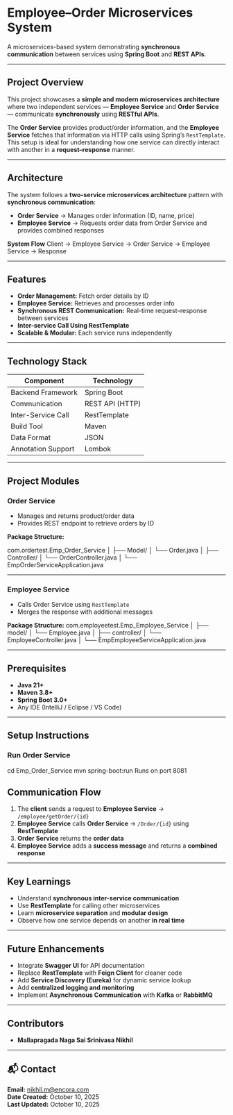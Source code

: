 #  Employee–Order Microservices System  
A microservices-based system demonstrating **synchronous communication** between services using **Spring Boot** and **REST APIs**.

---

##  Project Overview  
This project showcases a **simple and modern microservices architecture** where two independent services — **Employee Service** and **Order Service** — communicate **synchronously** using **RESTful APIs**.  

The **Order Service** provides product/order information, and the **Employee Service** fetches that information via HTTP calls using Spring’s `RestTemplate`.  
This setup is ideal for understanding how one service can directly interact with another in a **request–response** manner.

---

##  Architecture  

The system follows a **two-service microservices architecture** pattern with **synchronous communication**:

- **Order Service** → Manages order information (ID, name, price)  
- **Employee Service** → Requests order data from Order Service and provides combined responses  

 **System Flow**
Client → Employee Service → Order Service → Employee Service → Response

---

##  Features  

-  **Order Management:** Fetch order details by ID  
-  **Employee Service:** Retrieves and processes order info  
-  **Synchronous REST Communication:** Real-time request–response between services  
-  **Inter-service Call Using RestTemplate**  
-  **Scalable & Modular:** Each service runs independently  

---

##  Technology Stack  

| Component | Technology |
|------------|-------------|
|  Backend Framework | Spring Boot |
|  Communication | REST API (HTTP) |
|  Inter-Service Call | RestTemplate |
|  Build Tool | Maven |
|  Data Format | JSON |
|  Annotation Support | Lombok |

---

##  Project Modules  

###  **Order Service**
- Manages and returns product/order data  
- Provides REST endpoint to retrieve orders by ID  

**Package Structure:**

com.ordertest.Emp_Order_Service
│
├── Model/
│ └── Order.java
│
├── Controller/
│ └── OrderController.java
│
└── EmpOrderServiceApplication.java


---

###  **Employee Service**
- Calls Order Service using `RestTemplate`  
- Merges the response with additional messages  

**Package Structure:**
com.employeetest.Emp_Employee_Service
│
├── model/
│ └── Employee.java
│
├── controller/
│ └── EmployeeController.java
│
└── EmpEmployeeServiceApplication.java


---

##  Prerequisites  

- **Java 21+**  
- **Maven 3.8+**  
- **Spring Boot 3.0+**  
- Any IDE (IntelliJ / Eclipse / VS Code)  

---

##  Setup Instructions  

###  Run **Order Service**

cd Emp_Order_Service
mvn spring-boot:run
Runs on port 8081

##  Communication Flow

1. The **client** sends a request to **Employee Service** → `/employee/getOrder/{id}`
2. **Employee Service** calls **Order Service** → `/Order/{id}` using **RestTemplate**
3. **Order Service** returns the **order data**
4. **Employee Service** adds a **success message** and returns a **combined response**

---

##  Key Learnings

- Understand **synchronous inter-service communication**
- Use **RestTemplate** for calling other microservices
- Learn **microservice separation** and **modular design**
- Observe how one service depends on another **in real time**

---

##  Future Enhancements

-  Integrate **Swagger UI** for API documentation  
-  Replace **RestTemplate** with **Feign Client** for cleaner code  
-  Add **Service Discovery (Eureka)** for dynamic service lookup  
-  Add **centralized logging and monitoring**  
-  Implement **Asynchronous Communication** with **Kafka** or **RabbitMQ**

---

##  Contributors

- **Mallapragada Naga Sai Srinivasa Nikhil**

---

## 📬 Contact

 **Email:** nikhil.m@encora.com  
 **Date Created:** October 10, 2025  
 **Last Updated:** October 10, 2025

